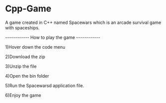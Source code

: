 # Cpp-Game
A game created in C++ named Spacewars which is an arcade survival game with spaceships.

------------  How to play the game  ------------


1)Hover down the code menu

2)Download the zip


3)Unzip the file


4)Open the bin folder


5)Run the Spacewarsd application file.


6)Enjoy the game
